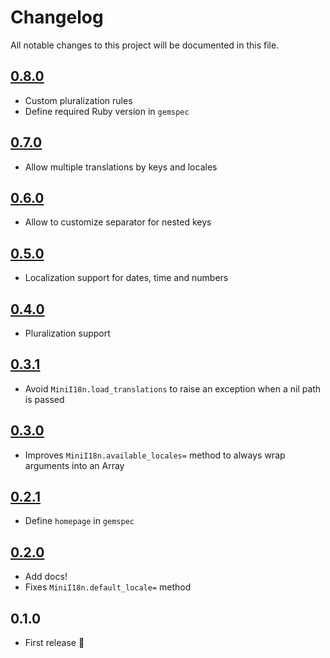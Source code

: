 # Changelog

All notable changes to this project will be documented in this file.

## [0.8.0]

- Custom pluralization rules
- Define required Ruby version in `gemspec`

## [0.7.0]

- Allow multiple translations by keys and locales

## [0.6.0]

- Allow to customize separator for nested keys

## [0.5.0]

- Localization support for dates, time and numbers

## [0.4.0]

- Pluralization support

## [0.3.1]

- Avoid `MiniI18n.load_translations` to raise an exception when a nil path is passed

## [0.3.0]

- Improves `MiniI18n.available_locales=` method to always wrap arguments into an Array

## [0.2.1]

- Define `homepage` in `gemspec`

## [0.2.0]

- Add docs!
- Fixes `MiniI18n.default_locale=` method

## 0.1.0

- First release :tada:

[0.8.0]: https://github.com/markets/mini_i18n/compare/v0.7.0...v0.8.0
[0.7.0]: https://github.com/markets/mini_i18n/compare/v0.6.0...v0.7.0
[0.6.0]: https://github.com/markets/mini_i18n/compare/v0.5.0...v0.6.0
[0.5.0]: https://github.com/markets/mini_i18n/compare/v0.4.0...v0.5.0
[0.4.0]: https://github.com/markets/mini_i18n/compare/v0.3.1...v0.4.0
[0.3.1]: https://github.com/markets/mini_i18n/compare/v0.3.0...v0.3.1
[0.3.0]: https://github.com/markets/mini_i18n/compare/v0.2.1...v0.3.0
[0.2.1]: https://github.com/markets/mini_i18n/compare/v0.2.0...v0.2.1
[0.2.0]: https://github.com/markets/mini_i18n/compare/v0.1.0...v0.2.0
